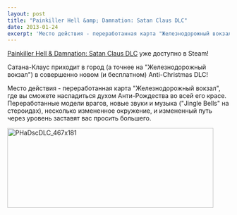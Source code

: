 ```yaml
---
layout: post
title: "Painkiller Hell &amp; Damnation: Satan Claus DLC"
date: 2013-01-24
excerpt: 'Место действия - переработанная карта "Железнодорожный вокзал", где вы сможете насладиться духом Анти-Рождества во всей его красе. Переработанные модели врагов, новые звуки и музыка ("Jingle Bells" на стероидах), несколько измененное окружение, и измененный путь через уровень заставят вас просить большего.'
---
```


<a href="http://store.steampowered.com/app/219136/" target="_blank">Painkiller Hell &amp; Damnation: Satan Claus DLC</a> уже доступно в Steam!

Сатана-Клаус приходит в город (а точнее на "Железнодорожный вокзал") в совершенно новом (и бесплатном) Anti-Christmas DLC!

Место действия - переработанная карта "Железнодорожный вокзал", где вы сможете насладиться духом Анти-Рождества во всей его красе. Переработанные модели врагов, новые звуки и музыка ("Jingle Bells" на стероидах), несколько измененное окружение, и измененный путь через уровень заставят вас просить большего.

<a href="http://store.steampowered.com/app/219136/" target="_blank"><img class="alignnone size-full wp-image-852" alt="PHaDscDLC_467x181" src="http://gamersoul.ru/wp-content/uploads/2013/01/PHaDscDLC_467x181.jpg" width="467" height="181" />

</a>